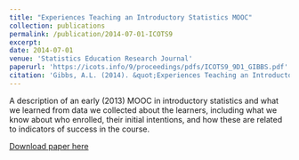 ```yaml
---
title: "Experiences Teaching an Introductory Statistics MOOC"
collection: publications
permalink: /publication/2014-07-01-ICOTS9
excerpt: 
date: 2014-07-01
venue: 'Statistics Education Research Journal'
paperurl: 'https://icots.info/9/proceedings/pdfs/ICOTS9_9D1_GIBBS.pdf'
citation: 'Gibbs, A.L. (2014). &quot;Experiences Teaching an Introductory Statistics MOOC.&quot;In K. Makar, B. de Sousa, & R. Gould (Eds.), <i>Sustainability in statistics education. Proceedings of the Ninth International Conference on Teaching Statistics (ICOTS9, July, 2014), Flagstaff, Arizona, USA.</i> Voorburg, The Netherlands: International Statistical Institute.'
---
```

A description of an early (2013) MOOC in introductory statistics and what we learned from data we collected about the learners, including what we know about who enrolled, their initial intentions, and how these are related to indicators of success in the course.

[Download paper here](https://icots.info/9/proceedings/pdfs/ICOTS9_9D1_GIBBS.pdf)

